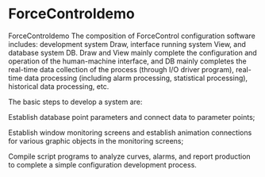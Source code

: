 # ForceControldemo
ForceControldemo 
The composition of ForceControl configuration software includes: development system Draw, interface running system View, and database system DB. Draw and View mainly complete the configuration and operation of the human-machine interface, and DB mainly completes the real-time data collection of the process (through I/O driver program), real-time data processing (including alarm processing, statistical processing), historical data processing, etc.

The basic steps to develop a system are:

Establish database point parameters and connect data to parameter points;

Establish window monitoring screens and establish animation connections for various graphic objects in the monitoring screens;

Compile script programs to analyze curves, alarms, and report production to complete a simple configuration development process.
